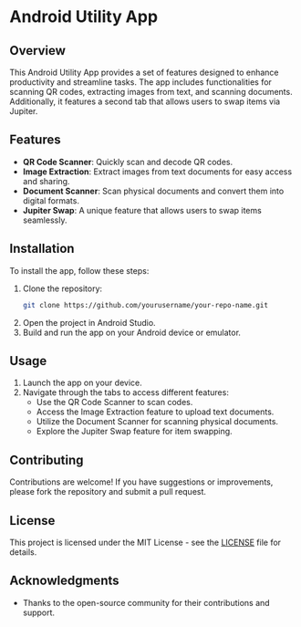 # Android Utility App

## Overview
This Android Utility App provides a set of features designed to enhance productivity and streamline tasks. The app includes functionalities for scanning QR codes, extracting images from text, and scanning documents. Additionally, it features a second tab that allows users to swap items via Jupiter.

## Features
- **QR Code Scanner**: Quickly scan and decode QR codes.
- **Image Extraction**: Extract images from text documents for easy access and sharing.
- **Document Scanner**: Scan physical documents and convert them into digital formats.
- **Jupiter Swap**: A unique feature that allows users to swap items seamlessly.

## Installation
To install the app, follow these steps:
1. Clone the repository:
   ```bash
   git clone https://github.com/yourusername/your-repo-name.git
   ```
2. Open the project in Android Studio.
3. Build and run the app on your Android device or emulator.

## Usage
1. Launch the app on your device.
2. Navigate through the tabs to access different features:
   - Use the QR Code Scanner to scan codes.
   - Access the Image Extraction feature to upload text documents.
   - Utilize the Document Scanner for scanning physical documents.
   - Explore the Jupiter Swap feature for item swapping.

## Contributing
Contributions are welcome! If you have suggestions or improvements, please fork the repository and submit a pull request.

## License
This project is licensed under the MIT License - see the [LICENSE](LICENSE) file for details.

## Acknowledgments
- Thanks to the open-source community for their contributions and support.

